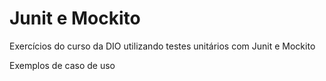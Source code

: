 # Junit e Mockito

Exercícios do curso da DIO utilizando testes unitários com Junit e Mockito

Exemplos de caso de uso

